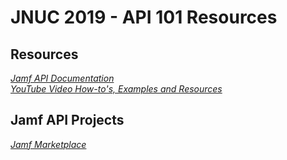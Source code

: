 # JNUC 2019 - API 101 Resources

## Resources
*[Jamf API Documentation](https://developer.jamf.com/documentation)*  
*[YouTube Video How-to's, Examples and Resources](https://www.youtube.com/playlist?list=PLYCADoyoSKGmy0uq1BINMctHuF6W2TG2s)*

## Jamf API Projects
*[Jamf Marketplace](https://marketplace.jamf.com)*
